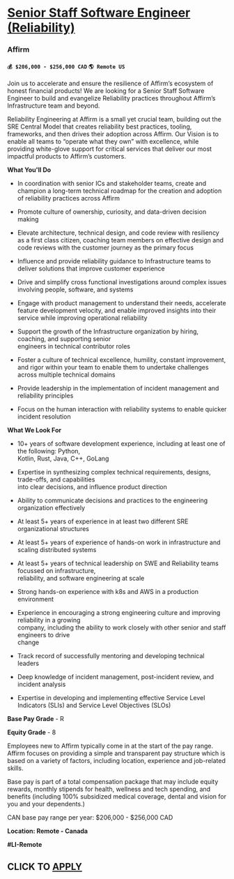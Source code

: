 # [Senior Staff Software Engineer (Reliability)](https://www.remotewlb.com/apply/senior-staff-software-engineer-reliability-122556)  
### Affirm  
#### `💰 $206,000 - $256,000 CAD` `🌎 Remote US`  

Join us to accelerate and ensure the resilience of Affirm’s ecosystem of honest financial products! We are looking for a Senior Staff Software Engineer to build and evangelize Reliability practices throughout Affirm’s Infrastructure team and beyond.

Reliability Engineering at Affirm is a small yet crucial team, building out the SRE Central Model that creates reliability best practices, tooling, frameworks, and then drives their adoption across Affirm. Our Vision is to enable all teams to “operate what they own” with excellence, while providing white-glove support for critical services that deliver our most impactful products to Affirm’s customers.

**What You'll Do**

  * In coordination with senior ICs and stakeholder teams, create and champion a long-term technical roadmap for the creation and adoption of reliability practices across Affirm
  * Promote culture of ownership, curiosity, and data-driven decision making
  * Elevate architecture, technical design, and code review with resiliency as a first class citizen, coaching team members on effective design and code reviews with the customer journey as the primary focus
  * Influence and provide reliability guidance to Infrastructure teams to deliver solutions that improve customer experience
  * Drive and simplify cross functional investigations around complex issues involving people, software, and systems
  * Engage with product management to understand their needs, accelerate feature development velocity, and enable improved insights into their service while improving operational reliability
  * Support the growth of the Infrastructure organization by hiring, coaching, and supporting senior  
engineers in technical contributor roles

  * Foster a culture of technical excellence, humility, constant improvement, and rigor within your team to enable them to undertake challenges across multiple technical domains
  * Provide leadership in the implementation of incident management and reliability principles
  * Focus on the human interaction with reliability systems to enable quicker incident resolution

**What We Look For**

  * 10+ years of software development experience, including at least one of the following: Python,  
Kotlin, Rust, Java, C++, GoLang

  * Expertise in synthesizing complex technical requirements, designs, trade-offs, and capabilities  
into clear decisions, and influence product direction

  * Ability to communicate decisions and practices to the engineering organization effectively
  * At least 5+ years of experience in at least two different SRE organizational structures
  * At least 5+ years of experience of hands-on work in infrastructure and scaling distributed systems
  * At least 5+ years of technical leadership on SWE and Reliability teams focussed on infrastructure,  
reliability, and software engineering at scale

  * Strong hands-on experience with k8s and AWS in a production environment
  * Experience in encouraging a strong engineering culture and improving reliability in a growing  
company, including the ability to work closely with other senior and staff engineers to drive  
change

  * Track record of successfully mentoring and developing technical leaders
  * Deep knowledge of incident management, post-incident review, and incident analysis
  * Expertise in developing and implementing effective Service Level Indicators (SLIs) and Service Level Objectives (SLOs)

**Base Pay Grade** \- R

**Equity Grade** \- 8

Employees new to Affirm typically come in at the start of the pay range. Affirm focuses on providing a simple and transparent pay structure which is based on a variety of factors, including location, experience and job-related skills.

Base pay is part of a total compensation package that may include equity rewards, monthly stipends for health, wellness and tech spending, and benefits (including 100% subsidized medical coverage, dental and vision for you and your dependents.)

CAN base pay range per year: $206,000 - $256,000 CAD

**Location: Remote - Canada**

**#LI-Remote**

  
## CLICK TO [APPLY](https://www.remotewlb.com/apply/senior-staff-software-engineer-reliability-122556)

